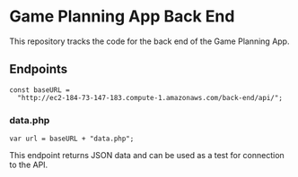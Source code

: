 # Game Planning App Back End

This repository tracks the code for the back end of the Game Planning App.

## Endpoints

    const baseURL =
      "http://ec2-184-73-147-183.compute-1.amazonaws.com/back-end/api/";

### data.php

    var url = baseURL + "data.php";

This endpoint returns JSON data and can be used as a test for connection to the API.
